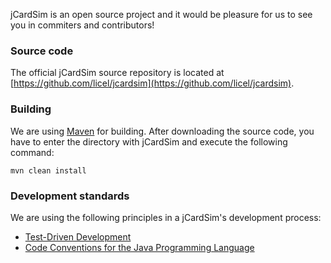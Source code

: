 jCardSim is an open source project and it would be pleasure for us to see you in commiters and contributors!  

### Source code
The official jCardSim source repository is located at [https://github.com/licel/jcardsim](https://github.com/licel/jcardsim).

### Building
We are using [Maven](http://http://maven.apache.org/) for building. After downloading the source code, you have to enter the directory with jCardSim and execute the following command:

    mvn clean install


### Development standards
We are using the following principles in a jCardSim's development process: 

- [Test-Driven Development](http://en.wikipedia.org/wiki/Test-driven_development)
- [Code Conventions for the Java Programming Language](http://www.oracle.com/technetwork/java/codeconv-138413.html)

